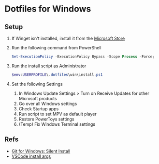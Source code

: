 # Dotfiles for Windows

## Setup

1. If Winget isn't installed, install it from the [Microsoft Store](https://apps.microsoft.com/store/detail/app-installer/9NBLGGH4NNS1)

1. Run the following command from PowerShell

    ```powershell
    Set-ExecutionPolicy -ExecutionPolicy Bypass -Scope Process -Force; iwr https://raw.githubusercontent.com/brizdotdev/dotfiles/main/win/bootstrap.ps1 | iex
    ```

1. Run the install script as Administrator

    ```powershell
    $env:USERPROFILE\.dotfiles\win\install.ps1
    ```

1. Set the following Settings
    1. In Windows Update Settings > Turn on Receive Updates for other Microsoft products
    1. Go over all Windows settings
    1. Check Startup apps
    1. Run script to set MPV as default player
    1. Restore PowerToys settings
    1. (Temp) Fix Windows Terminal settings

## Refs

- [Git for Windows: Silent Install](https://github.com/git-for-windows/git/wiki/Silent-or-Unattended-Installation)
- [VSCode install args](https://github.com/microsoft/vscode/blob/main/build/win32/code.iss#L76)